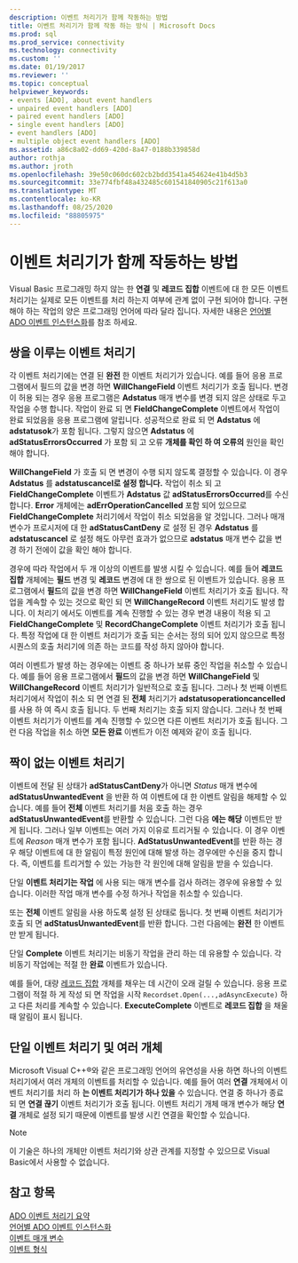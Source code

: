 ```yaml
---
description: 이벤트 처리기가 함께 작동하는 방법
title: 이벤트 처리기가 함께 작동 하는 방식 | Microsoft Docs
ms.prod: sql
ms.prod_service: connectivity
ms.technology: connectivity
ms.custom: ''
ms.date: 01/19/2017
ms.reviewer: ''
ms.topic: conceptual
helpviewer_keywords:
- events [ADO], about event handlers
- unpaired event handlers [ADO]
- paired event handlers [ADO]
- single event handlers [ADO]
- event handlers [ADO]
- multiple object event handlers [ADO]
ms.assetid: a86c8a02-dd69-420d-8a47-0188b339858d
author: rothja
ms.author: jroth
ms.openlocfilehash: 39e50c060dc602cb2bdd3541a454624e41b4d5b3
ms.sourcegitcommit: 33e774fbf48a432485c601541840905c21f613a0
ms.translationtype: MT
ms.contentlocale: ko-KR
ms.lasthandoff: 08/25/2020
ms.locfileid: "88805975"
---
```

# <a name="how-event-handlers-work-together"></a>이벤트 처리기가 함께 작동하는 방법
Visual Basic 프로그래밍 하지 않는 한 **연결** 및 **레코드 집합** 이벤트에 대 한 모든 이벤트 처리기는 실제로 모든 이벤트를 처리 하는지 여부에 관계 없이 구현 되어야 합니다. 구현 해야 하는 작업의 양은 프로그래밍 언어에 따라 달라 집니다. 자세한 내용은 [언어별 ADO 이벤트 인스턴스화](./ado-event-instantiation-by-language.md)를 참조 하세요.  
  
## <a name="paired-event-handlers"></a>쌍을 이루는 이벤트 처리기  
 각 이벤트 처리기에는 연결 된 **완전** 한 이벤트 처리기가 있습니다. 예를 들어 응용 프로그램에서 필드의 값을 변경 하면 **WillChangeField** 이벤트 처리기가 호출 됩니다. 변경이 허용 되는 경우 응용 프로그램은 **Adstatus** 매개 변수를 변경 되지 않은 상태로 두고 작업을 수행 합니다. 작업이 완료 되 면 **FieldChangeComplete** 이벤트에서 작업이 완료 되었음을 응용 프로그램에 알립니다. 성공적으로 완료 되 면 **Adstatus** 에 **adstatusok**가 포함 됩니다. 그렇지 않으면 **Adstatus** 에 **adStatusErrorsOccurred** 가 포함 되 고 오류 **개체를 확인 하 여 오류의** 원인을 확인 해야 합니다.  
  
 **WillChangeField** 가 호출 되 면 변경이 수행 되지 않도록 결정할 수 있습니다. 이 경우 **Adstatus** 를 **adstatuscancel로 설정 합니다.** 작업이 취소 되 고 **FieldChangeComplete** 이벤트가 **Adstatus** 값 **adStatusErrorsOccurred**를 수신 합니다. **Error** 개체에는 **adErrOperationCancelled** 포함 되어 있으므로 **FieldChangeComplete** 처리기에서 작업이 취소 되었음을 알 것입니다. 그러나 매개 변수가 프로시저에 대 한 **adStatusCantDeny** 로 설정 된 경우 **Adstatus** 를 **adstatuscancel** 로 설정 해도 아무런 효과가 없으므로 **adstatus** 매개 변수 값을 변경 하기 전에이 값을 확인 해야 합니다.  
  
 경우에 따라 작업에서 두 개 이상의 이벤트를 발생 시킬 수 있습니다. 예를 들어 **레코드 집합** 개체에는 **필드** 변경 및 **레코드** 변경에 대 한 쌍으로 된 이벤트가 있습니다. 응용 프로그램에서 **필드**의 값을 변경 하면 **WillChangeField** 이벤트 처리기가 호출 됩니다. 작업을 계속할 수 있는 것으로 확인 되 면 **WillChangeRecord** 이벤트 처리기도 발생 합니다. 이 처리기 에서도 이벤트를 계속 진행할 수 있는 경우 변경 내용이 적용 되 고 **FieldChangeComplete** 및 **RecordChangeComplete** 이벤트 처리기가 호출 됩니다. 특정 작업에 대 한 이벤트 처리기가 호출 되는 순서는 정의 되어 있지 않으므로 특정 시퀀스의 호출 처리기에 의존 하는 코드를 작성 하지 않아야 합니다.  
  
 여러 이벤트가 발생 하는 경우에는 이벤트 중 하나가 보류 중인 작업을 취소할 수 있습니다. 예를 들어 응용 프로그램에서 **필드**의 값을 변경 하면 **WillChangeField** 및 **WillChangeRecord** 이벤트 처리기가 일반적으로 호출 됩니다. 그러나 첫 번째 이벤트 처리기에서 작업이 취소 되 면 연결 된 **전체** 처리기가 **adstatusoperationcancelled**를 사용 하 여 즉시 호출 됩니다. 두 번째 처리기는 호출 되지 않습니다. 그러나 첫 번째 이벤트 처리기가 이벤트를 계속 진행할 수 있으면 다른 이벤트 처리기가 호출 됩니다. 그런 다음 작업을 취소 하면 **모든 완료** 이벤트가 이전 예제와 같이 호출 됩니다.  
  
## <a name="unpaired-event-handlers"></a>짝이 없는 이벤트 처리기  
 이벤트에 전달 된 상태가 **adStatusCantDeny**가 아니면 *Status* 매개 변수에 **adStatusUnwantedEvent** 을 반환 하 여 이벤트에 대 한 이벤트 알림을 해제할 수 있습니다. 예를 들어 **전체** 이벤트 처리기를 처음 호출 하는 경우 **adStatusUnwantedEvent**를 반환할 수 있습니다. 그런 다음 **에는 해당** 이벤트만 받게 됩니다. 그러나 일부 이벤트는 여러 가지 이유로 트리거될 수 있습니다. 이 경우 이벤트에 *Reason* 매개 변수가 포함 됩니다. **AdStatusUnwantedEvent**를 반환 하는 경우 해당 이벤트에 대 한 알림이 특정 원인에 대해 발생 하는 경우에만 수신을 중지 합니다. 즉, 이벤트를 트리거할 수 있는 가능한 각 원인에 대해 알림을 받을 수 있습니다.  
  
 단일 **이벤트 처리기는 작업** 에 사용 되는 매개 변수를 검사 하려는 경우에 유용할 수 있습니다. 이러한 작업 매개 변수를 수정 하거나 작업을 취소할 수 있습니다.  
  
 또는 **전체** 이벤트 알림을 사용 하도록 설정 된 상태로 둡니다. 첫 번째 이벤트 처리기가 호출 되 면 **adStatusUnwantedEvent**를 반환 합니다. 그런 다음에는 **완전** 한 이벤트만 받게 됩니다.  
  
 단일 **Complete** 이벤트 처리기는 비동기 작업을 관리 하는 데 유용할 수 있습니다. 각 비동기 작업에는 적절 한 **완료** 이벤트가 있습니다.  
  
 예를 들어, 대량 [레코드 집합](../../reference/ado-api/recordset-object-ado.md) 개체를 채우는 데 시간이 오래 걸릴 수 있습니다. 응용 프로그램이 적절 하 게 작성 되 면 작업을 시작 `Recordset.Open(...,adAsyncExecute)` 하 고 다른 처리를 계속할 수 있습니다. **ExecuteComplete** 이벤트로 **레코드 집합** 을 채울 때 알림이 표시 됩니다.  
  
## <a name="single-event-handlers-and-multiple-objects"></a>단일 이벤트 처리기 및 여러 개체  
 Microsoft Visual C++®와 같은 프로그래밍 언어의 유연성을 사용 하면 하나의 이벤트 처리기에서 여러 개체의 이벤트를 처리할 수 있습니다. 예를 들어 여러 **연결** 개체에서 이벤트 처리기를 처리 하 **는 이벤트 처리기가 하나 있을** 수 있습니다. 연결 중 하나가 종료 되 면 **연결 끊기** 이벤트 처리기가 호출 됩니다. 이벤트 처리기 개체 매개 변수가 해당 **연결** 개체로 설정 되기 때문에 이벤트를 발생 시킨 연결을 확인할 수 있습니다.  
  
> [!NOTE]
>  이 기술은 하나의 개체만 이벤트 처리기와 상관 관계를 지정할 수 있으므로 Visual Basic에서 사용할 수 없습니다.  
  
## <a name="see-also"></a>참고 항목  
 [ADO 이벤트 처리기 요약](./ado-event-handler-summary.md)   
 [언어별 ADO 이벤트 인스턴스화](./ado-event-instantiation-by-language.md)   
 [이벤트 매개 변수](./event-parameters.md)   
 [이벤트 형식](./types-of-events.md)